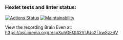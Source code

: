 ### Hexlet tests and linter status:
[![Actions Status](https://github.com/NataBorodina/frontend-project-44/workflows/hexlet-check/badge.svg)](https://github.com/NataBorodina/frontend-project-44/actions)
[![Maintainability](https://api.codeclimate.com/v1/badges/6576d8aa6d500290e9ba/maintainability)](https://codeclimate.com/github/NataBorodina/frontend-project-44/maintainability)

View the recording Brain Even at: https://asciinema.org/a/suXuhGEQI42VIJUc2TkwSzz6V
